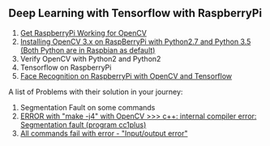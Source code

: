## Deep Learning with Tensorflow with RaspberryPi ##

 
1. [Get RaspberryPi Working for OpenCV](https://github.com/Avkash/mldl/blob/master/rasp/device-ready.md)
2. [Installing OpenCV 3.x on RaspBerryPi with Python2.7 and Python 3.5 (Both Python are in Raspbian as default)](https://github.com/Avkash/mldl/blob/master/rasp/opencv-in-raspberrypi.md)
3. Verify OpenCV with Python2 and Python2  
4. Tensorflow on RaspberryPi
5. [Face Recognition on RaspberryPi with OpenCV and Tensorflow](https://github.com/Avkash/mldl/blob/master/rasp/data/face-recog-tf-cv.md)

 



A list of Problems with their solution in your journey: 
 1. Segmentation Fault on some commands 
 2. [ERROR with "make -j4" with OpenCV >>> c++: internal compiler error: Segmentation fault (program cc1plus)](https://github.com/Avkash/mldl/blob/master/rasp/data/build-error-01.md)
 3. [All commands fail with error - "Input/output error"](https://github.com/Avkash/mldl/blob/master/rasp/raspbian-error-nospace.md)
 
 
 
  

